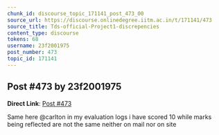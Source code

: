 ```yaml
---
chunk_id: discourse_topic_171141_post_473_00
source_url: https://discourse.onlinedegree.iitm.ac.in/t/171141/473
source_title: Tds-official-Project1-discrepencies
content_type: discourse
tokens: 68
username: 23f2001975
post_number: 473
topic_id: 171141
---
```


## Post #473 by 23f2001975

**Direct Link**: [Post #473](https://discourse.onlinedegree.iitm.ac.in/t/171141/473)

Same here @carlton in my evaluation logs i have scored 10 while marks being reflected are not the same neither on mail nor on site
